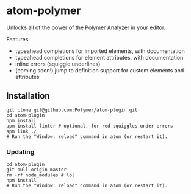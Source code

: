# atom-polymer

Unlocks all of the power of the [Polymer Analyzer](https://github.com/Polymer/polymer-analyzer) in your editor.

Features:

 * typeahead completions for imported elements, with documentation
 * typeahead completions for element attributes, with documentation
 * inline errors (squiggle underlines)
 * (coming soon!) jump to definition support for custom elements and attributes

## Installation

    git clone git@github.com:Polymer/atom-plugin.git
    cd atom-plugin
    npm install
    apm install linter # optional, for red squiggles under errors
    apm link ./
    # Run the "Window: reload" command in atom (or restart it).

### Updating

    cd atom-plugin
    git pull origin master
    rm -rf node_modules # lol
    npm install
    # Run the "Window: reload" command in atom (or restart it).
